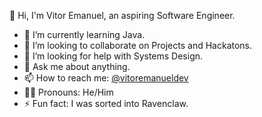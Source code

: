 👋 Hi, I'm Vitor Emanuel, an aspiring Software Engineer.

<!--
**VitorEmanuelDev/vitoremanueldev** is a ✨ _special_ ✨ repository because its `README.md` (this file) appears on your GitHub profile.



Here are some ideas to get you started:

<!--- 🔭 I’m currently working on ...--> 
- 🌱 I’m currently learning Java.
- 👯 I’m looking to collaborate on Projects and Hackatons.
- 🤔 I’m looking for help with Systems Design.
- 💬 Ask me about anything.
- 📫 How to reach me: <a href="https://twitter.com/VitorEmanuelDev"> @vitoremanueldev</a>
- 🏳️‍🌈 Pronouns: He/Him
- ⚡ Fun fact: I was sorted into Ravenclaw.
